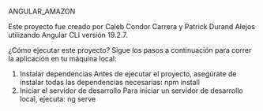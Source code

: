 ANGULAR_AMAZON

Este proyecto fue creado por Caleb Condor Carrera y Patrick Durand Alejos utilizando Angular CLI versión 19.2.7.

¿Cómo ejecutar este proyecto?
Sigue los pasos a continuación para correr la aplicación en tu máquina local:

1. Instalar dependencias
Antes de ejecutar el proyecto, asegúrate de instalar todas las dependencias necesarias:
npm install
2. Iniciar el servidor de desarrollo
Para iniciar un servidor de desarrollo local, ejecuta:
ng serve
